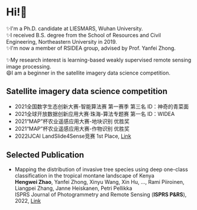 # Hi!👋

✨I'm a Ph.D. candidate at LIESMARS, Wuhan University.  
✨I received B.S. degree from the School of Resources and Civil Engineering, Northeastern University in 2019.  
✨I'm now a member of RSIDEA group, advised by Prof. Yanfei Zhong.

✨My research interest is learning-based weakly supervised remote sensing image processing.  
😄I am a beginner in the satellite imagery data science competition.


## Satellite imagery data science competition  
* 2021全国数字生态创新大赛-智能算法赛 第一赛季 第三名 ID：神奇的青菜面  
* 2021全球开放数据创新应用大赛·珠海-算法专题赛 第一名 ID：WIDEA  
* 2021“MAP”杯农业遥感应用大赛-地块识别 优胜奖  
* 2021“MAP”杯农业遥感应用大赛-作物识别 优胜奖
* 2022IJCAI LandSlide4Sense竞赛 1st Place, [Link](https://www.iarai.ac.at/landslide4sense/challenge/)


## Selected Publication
* Mapping the distribution of invasive tree species using deep one-class classification in the tropical montane landscape of Kenya  
  **Hengwei Zhao**, Yanfei Zhong, Xinyu Wang, Xin Hu, ..., Rami Piiroinen, Liangpei Zhang, Janne Heiskanen, Petri Pellikka  
  ISPRS Journal of Photogrammetry and Remote Sensing (**ISPRS P&RS**), 2022, [Link](https://www.sciencedirect.com/science/article/pii/S0924271622000715)

<!--
**Hengwei-Zhao96/Hengwei-Zhao96** is a ✨ _special_ ✨ repository because its `README.md` (this file) appears on your GitHub profile.

Here are some ideas to get you started:

- 🔭 I’m currently working on ...
- 🌱 I’m currently learning ...
- 👯 I’m looking to collaborate on ...
- 🤔 I’m looking for help with ...
- 💬 Ask me about ...
- 📫 How to reach me: ...
- 😄 Pronouns: ...
- ⚡ Fun fact: ...
-->
